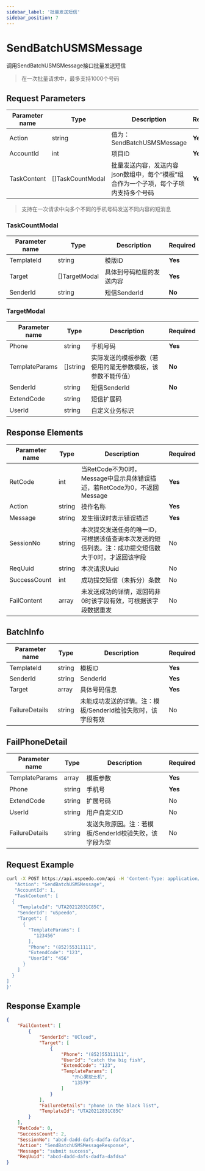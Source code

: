 ```yaml
---
sidebar_label: '批量发送短信'
sidebar_position: 7
---
```


# SendBatchUSMSMessage

调用SendBatchUSMSMessage接口批量发送短信

> 在一次批量请求中，最多支持1000个号码

## Request Parameters
|Parameter name| Type | Description |Required|
|---|---|---|---|
|Action| string | 值为：SendBatchUSMSMessage |**Yes**|
|AccountId| int | 项目ID |**Yes**|
|TaskContent| []TaskCountModal | 批量发送内容，发送内容json数组中，每个“模板”组合作为一个子项，每个子项内支持多个号码 |**Yes**|

> 支持在一次请求中向多个不同的手机号码发送不同内容的短消息

### TaskCountModal

|Parameter name| Type | Description | Required |
|---|---|---|---|
|TemplateId| string | 模版ID | **Yes** |
|Target| []TargetModal | 具体到号码粒度的发送内容 | **Yes**|
|SenderId| string | 短信SenderId | **No** |


### TargetModal

|Parameter name| Type | Description | Required |
|---|---|---|---|
|Phone|string|手机号码|**Yes**|
|TemplateParams| []string | 实际发送的模板参数（若使用的是无参数模板，该参数不能传值） | **No** |
|SenderId| string | 短信SenderId | **No** |
|ExtendCode|string|短信扩展码||**No**|
|UserId|string|自定义业务标识||**No**|

## Response Elements
|Parameter name|Type|Description|Required|
|---|---|---|---|
|RetCode|int|当RetCode不为0时，Message中显示具体错误描述，若RetCode为0，不返回Message|**Yes**|
|Action|string|操作名称|**Yes**|
|Message|string|发生错误时表示错误描述|**Yes**|
|SessionNo|string|本次提交发送任务的唯一ID，可根据该值查询本次发送的短信列表。注：成功提交短信数大于0时，才返回该字段|No|
|ReqUuid|string|本次请求Uuid|No|
|SuccessCount|int|成功提交短信（未拆分）条数|No|
|FailContent|array|未发送成功的详情，返回码非0时该字段有效，可根据该字段数据重发|No|

## BatchInfo
|Parameter name|Type|Description|Required|
|---|---|---|---|
|TemplateId|string|模板ID|**Yes**|
|SenderId|string|SenderId|**Yes**|
|Target|array|具体号码信息|**Yes**|
|FailureDetails|string|未能成功发送的详情。注：模板/SenderId检验失败时，该字段有效|No|

## FailPhoneDetail
|Parameter name|Type|Description|Required|
|---|---|---|---|
|TemplateParams|array|模板参数|**Yes**|
|Phone|string|手机号|**Yes**|
|ExtendCode|string|扩展号码|No|
|UserId|string|用户自定义ID|No|
|FailureDetails|string|发送失败原因。注：若模板/SenderId校验失败，该字段为空|No|

## Request Example

```bash
curl -X POST https://api.uspeedo.com/api -H 'Content-Type: application/json' -d '{
   "Action": "SendBatchUSMSMessage",
   "AccountId": 1,
   "TaskContent": [
  {
    "TemplateId": "UTA20212831C85C",
    "SenderId": "uSpeedo",
    "Target": [
      {
        "TemplateParams": [
          "123456"
        ],
        "Phone": "(852)55311111",
        "ExtendCode": "123",
        "UserId": "456"
      }
    ]
  }
]
}'
```

## Response Example

```json
{
    "FailContent": [
        {
            "SenderId": "UCloud", 
            "Target": [
                {
                    "Phone": "(852)55311111", 
                    "UserId": "catch the big fish", 
                    "ExtendCode": "123", 
                    "TemplateParams": [
                        "开心果挖土机", 
                        "13579"
                    ]
                }
            ], 
            "FailureDetails": "phone in the black list", 
            "TemplateId": "UTA20212831C85C"
        }
    ], 
    "RetCode": 0, 
    "SuccessCount": 2, 
    "SessionNo": "abcd-dadd-dafs-dadfa-dafdsa", 
    "Action": "SendBatchUSMSMessageResponse", 
    "Message": "submit success", 
    "ReqUuid": "abcd-dadd-dafs-dadfa-dafdsa"
}
```